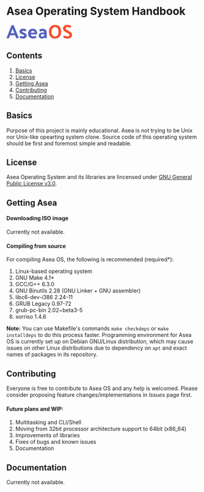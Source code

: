 # Asea Operating System Handbook

![](./img/logo_small.png)

## Contents
1. [Basics](#basics)
2. [License](#license)
3. [Getting Asea](#getting-asea)
4. [Contributing](#contributing)
5. [Documentation](#documentation)

## Basics
Purpose of this project is mainly educational. Asea is not trying to be Unix nor Unix-like opearting system clone. Source code of this operating system should be first and foremost simple and readable.
## License
Asea Operating System and its libraries are lincensed under [GNU General Public License v3.0](../LICENSE).
## Getting Asea
#### Downloading ISO image
Currently not available.

#### Compiling from source
For compiling Asea OS, the following is recommended (required*):

1. Linux-based operating system
2. GNU Make 4.1*
3. GCC/G++ 6.3.0
4. GNU Binutils 2.28 (GNU Linker + GNU assembler)
5. libc6-dev-i386 2.24-11
6. GRUB Legacy 0.97-72
7. grub-pc-bin 2.02~beta3-5
8. xorriso 1.4.6

**Note:** You can use Makefile's commands `make checkdeps` or `make installdeps` to do this process faster.
Programming environment for Asea OS is currently set up on Debian GNU/Linux distribution, which may cause issues on other Linux distributions due to dependency on `apt` and exact names of packages in its repository.

## Contributing
Everyone is free to contribute to Asea OS and any help is welcomed. Please consider proposing feature changes/implementations in *Issues* page first.

#### Future plans and WIP:
1. Multitasking and CLI/Shell
2. Moving from 32bit processor architecture support to 64bit (x86_64)
3. Improvements of libraries
4. Fixes of bugs and known issues
5. Documentation

## Documentation
Currently not available.
